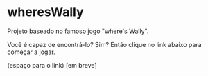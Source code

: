 # wheresWally
Projeto baseado no famoso jogo "where's Wally".

Você é capaz de encontrá-lo? Sim? Então clique no link abaixo para começar a jogar.

(espaço para o link) [em breve]
